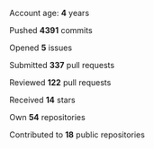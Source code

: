 Account age: **4** years

Pushed **4391** commits

Opened **5** issues

Submitted **337** pull requests

Reviewed **122** pull requests

Received **14** stars

Own **54** repositories

Contributed to **18** public repositories

